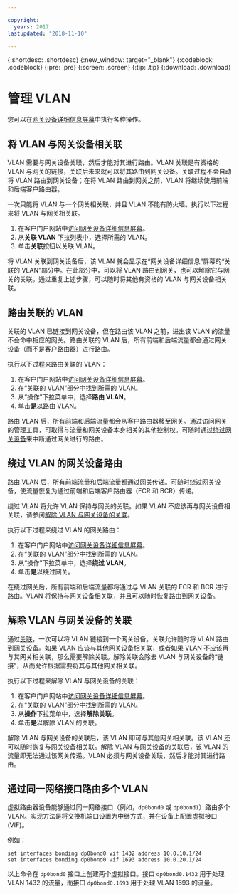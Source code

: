 ```yaml
---

copyright:
  years: 2017
lastupdated: "2018-11-10"

---
```


{:shortdesc: .shortdesc}
{:new_window: target="_blank"}
{:codeblock: .codeblock}
{:pre: .pre}
{:screen: .screen}
{:tip: .tip}
{:download: .download}

# 管理 VLAN
您可以在[网关设备详细信息屏幕](access-gateway-details.html)中执行各种操作。

## 将 VLAN 与网关设备相关联

VLAN 需要与网关设备关联，然后才能对其进行路由。VLAN 关联是有资格的 VLAN 与网关的链接，关联后未来就可以将其路由到网关设备。关联过程不会自动将 VLAN 路由到网关设备；在将 VLAN 路由到网关之前，VLAN 将继续使用前端和后端客户路由器。 

一次只能将 VLAN 与一个网关相关联，并且 VLAN 不能有防火墙。执行以下过程来将 VLAN 与网关相关联。

1. 在客户门户网站中[访问网关设备详细信息屏幕](access-gateway-details.html)。 
2. 从**关联 VLAN** 下拉列表中，选择所需的 VLAN。
3. 单击**关联**按钮以关联 VLAN。

将 VLAN 关联到网关设备后，该 VLAN 就会显示在“网关设备详细信息”屏幕的“关联的 VLAN”部分中。在此部分中，可以将 VLAN 路由到网关，也可以解除它与网关的关联。通过重复上述步骤，可以随时将其他有资格的 VLAN 与网关设备相关联。

## 路由关联的 VLAN

关联的 VLAN 已链接到网关设备，但在路由该 VLAN 之前，进出该 VLAN 的流量不会命中相应的网关。路由关联的 VLAN 后，所有前端和后端流量都会通过网关设备（而不是客户路由器）进行路由。 

执行以下过程来路由关联的 VLAN：

1. 在客户门户网站中[访问网关设备详细信息屏幕](access-gateway-details.html)。 
2. 在“关联的 VLAN”部分中找到所需的 VLAN。
3. 从“操作”下拉菜单中，选择**路由 VLAN**。
4. 单击**是**以路由 VLAN。 

路由 VLAN 后，所有前端和后端流量都会从客户路由器移至网关。通过访问网关的管理工具，可取得与流量和网关设备本身相关的其他控制权。可随时通过[绕过网关设备](#bypass-gateway-appliance-routing-for-a-vlan)来中断通过网关进行的路由。

## 绕过 VLAN 的网关设备路由

路由 VLAN 后，所有前端流量和后端流量都通过网关传递。可随时绕过网关设备，使流量恢复为通过前端和后端客户路由器（FCR 和 BCR）传递。 

绕过 VLAN 将允许 VLAN 保持与网关的关联。如果 VLAN 不应该再与网关设备相关联，请参阅[解除 VLAN 与网关设备的关联](#disassociate-a-vlan-from-a-gateway-appliance)。 

执行以下过程来绕过 VLAN 的网关路由：

1. 在客户门户网站中[访问网关设备详细信息屏幕](access-gateway-details.html)。 
2. 在“关联的 VLAN”部分中找到所需的 VLAN。
3. 从“操作”下拉菜单中，选择**绕过 VLAN**。
4. 单击**是**以绕过网关。 

在绕过网关后，所有前端和后端流量都将通过与 VLAN 关联的 FCR 和 BCR 进行路由。VLAN 将保持与网关设备相关联，并且可以随时恢复路由到网关设备。

## 解除 VLAN 与网关设备的关联

通过[关联](#associate-a-vlan-to-a-gateway-appliance)，一次可以将 VLAN 链接到一个网关设备。关联允许随时将 VLAN 路由到网关设备。如果 VLAN 应该与其他网关设备相关联，或者如果 VLAN 不应该再与其网关相关联，那么需要解除关联。解除关联会除去 VLAN 与网关设备的“链接”，从而允许根据需要将其与其他网关相关联。 

执行以下过程来解除 VLAN 与网关设备的关联：

1. 在客户门户网站中[访问网关设备详细信息屏幕](access-gateway-details.html)。 
2. 在“关联的 VLAN”部分中找到所需的 VLAN。
3. 从**操作**下拉菜单中，选择**解除关联**。 
4. 单击**是**以解除 VLAN 的关联。 

解除 VLAN 与网关设备的关联后，该 VLAN 即可与其他网关相关联。该 VLAN 还可以随时恢复与网关设备相关联。解除 VLAN 与网关设备的关联后，该 VLAN 的流量即无法通过该网关传递。VLAN 必须与网关设备关联，然后才能对其进行路由。

## 通过同一网络接口路由多个 VLAN
虚拟路由器设备能够通过同一网络接口（例如，`dp0bond0` 或 `dp0bond1`）路由多个 VLAN。实现方法是将交换机端口设置为中继方式，并在设备上配置虚拟接口 (VIF)。

例如： 

```
set interfaces bonding dp0bond0 vif 1432 address 10.0.10.1/24
set interfaces bonding dp0bond0 vif 1693 address 10.0.20.1/24
```

以上命令在 `dp0bond0` 接口上创建两个虚拟接口。接口 `dp0bond0.1432` 用于处理 VLAN 1432 的流量，而接口 `dp0bond0.1693` 用于处理 VLAN 1693 的流量。

